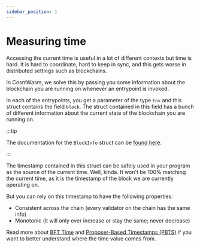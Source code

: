 ```yaml
---
sidebar_position: 1
---
```


# Measuring time

Accessing the current time is useful in a lot of different contexts but time is hard.
It is hard to coordinate, hard to keep in sync, and this gets worse in distributed settings such as blockchains.

In CosmWasm, we solve this by passing you some information about the blockchain you are running on
whenever an entrypoint is invoked.

In each of the entrypoints, you get a parameter of the type `Env` and this struct contains the field `block`.
The struct contained in this field has a bunch of different information about the current state of the blockchain
you are running on.

:::tip

The documentation for the `BlockInfo` struct can be [found here].

:::

The timestamp contained in this struct can be safely used in your program as the source of the current time.
Well, kinda. It won't be 100% matching the current time, as it is the timestamp of the block we are currently
operating on.

But you can rely on this timestamp to have the following properties:

- Consistent across the chain (every validator on the chain has the same info)
- Monotonic (it will only ever increase or stay the same; never decrease)

Read more about [BFT Time] and [Proposer-Based Timestamps (PBTS)][PBTS] if you want to better understand
where the time value comes from.

[found here]: https://docs.rs/cosmwasm-std/latest/cosmwasm_std/struct.BlockInfo.html
[BFT Time]: https://docs.cometbft.com/main/spec/consensus/bft-time
[PBTS]: https://informal.systems/blog/introducing-proposer-based-timestamps-pbts-in-cometbft
